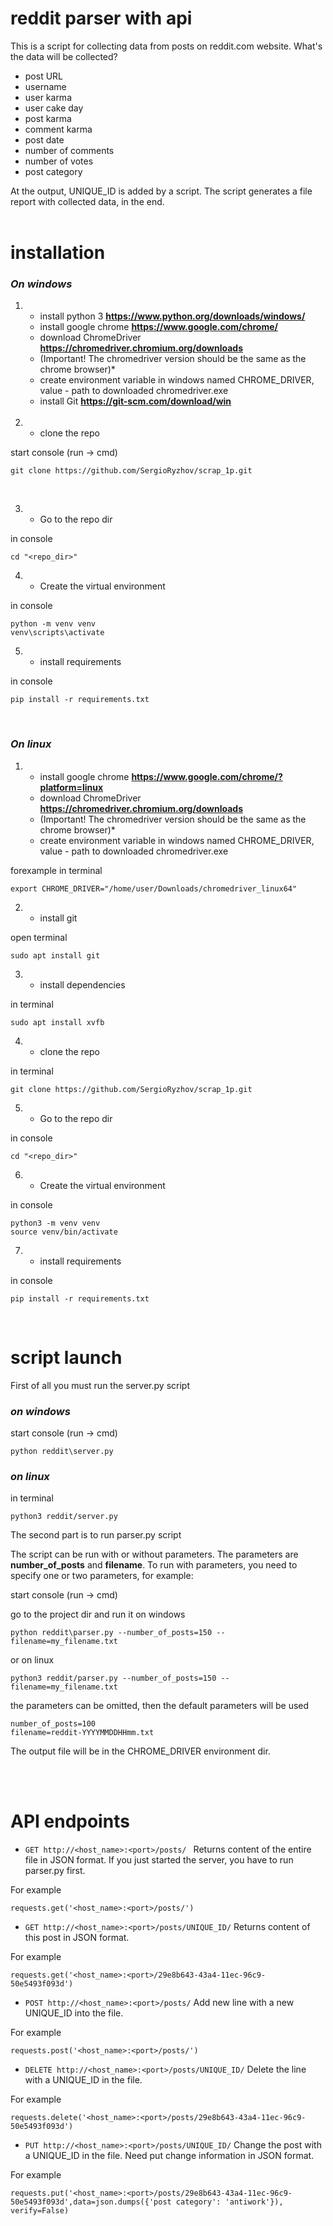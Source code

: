 # reddit parser with api

This is a script for collecting data from posts on reddit.com website.
What's the data will be collected?
* post URL
* username
* user karma
* user cake day
* post karma
* comment karma
* post date
* number of comments
* number of votes
* post category

At the output, UNIQUE_ID is added by a script.
The script generates a file report with collected data, in the end.
<br><br>

# installation

### *On windows*
1.
    * install python 3 **https://www.python.org/downloads/windows/**
    * install google chrome **https://www.google.com/chrome/**
    * download ChromeDriver **https://chromedriver.chromium.org/downloads**
    * (Important! The chromedriver version should be the same as the chrome browser)*
    * create environment variable in windows named CHROME_DRIVER, value - path to downloaded chromedriver.exe
    * install Git **https://git-scm.com/download/win**
<br><br>

2.  * clone the repo

start console (run -> cmd)

    git clone https://github.com/SergioRyzhov/scrap_1p.git
<br>

3. * Go to the repo dir

in console

    cd "<repo_dir>"

4.  * Create the virtual environment

in console

    python -m venv venv
    venv\scripts\activate

5.  * install requirements

in console
    
    pip install -r requirements.txt
<br>

### *On linux*

1.
    * install google chrome **https://www.google.com/chrome/?platform=linux**
    * download ChromeDriver **https://chromedriver.chromium.org/downloads**
    * (Important! The chromedriver version should be the same as the chrome browser)*
    * create environment variable in windows named CHROME_DRIVER, value - path to downloaded chromedriver.exe

forexample in terminal

    export CHROME_DRIVER="/home/user/Downloads/chromedriver_linux64"


2.  * install git

open terminal

    sudo apt install git

3.  * install dependencies

in terminal

    sudo apt install xvfb

4.  * clone the repo

in terminal

    git clone https://github.com/SergioRyzhov/scrap_1p.git

5. * Go to the repo dir

in console

    cd "<repo_dir>"

6.  * Create the virtual environment

in console

    python3 -m venv venv
    source venv/bin/activate

7.  * install requirements

in console
    
    pip install -r requirements.txt
<br>

# script launch



First of all you must run the server.py script

### *on windows*

start console (run -> cmd)

    python reddit\server.py

### *on linux*

in terminal

    python3 reddit/server.py

The second part is to run parser.py script

The script can be run with or without parameters.
The parameters are **number_of_posts** and **filename**.
To run with parameters, you need to specify one or two parameters,
for example:

start console (run -> cmd)

go to the project dir and run it on windows

    python reddit\parser.py --number_of_posts=150 --filename=my_filename.txt

or on linux 

    python3 reddit/parser.py --number_of_posts=150 --filename=my_filename.txt

the parameters can be omitted, then the default parameters will be used

    number_of_posts=100
    filename=reddit-YYYYMMDDHHmm.txt

The output file will be in the CHROME_DRIVER environment dir.

<br><br>

# API endpoints

* `GET http://<host_name>:<port>/posts/ `
Returns content of the entire file in JSON format. If you just started the server, you have to run parser.py first.

For example
    
    requests.get('<host_name>:<port>/posts/')

* `GET http://<host_name>:<port>/posts/UNIQUE_ID/`
Returns content of this post in JSON format.

For example

    requests.get('<host_name>:<port>/29e8b643-43a4-11ec-96c9-50e5493f093d')

* `POST http://<host_name>:<port>/posts/`
Add new line with a new UNIQUE_ID into the file.

For example

    requests.post('<host_name>:<port>/posts/')

* `DELETE http://<host_name>:<port>/posts/UNIQUE_ID/`
Delete the line with a UNIQUE_ID in the file.

For example

    requests.delete('<host_name>:<port>/posts/29e8b643-43a4-11ec-96c9-50e5493f093d')

* `PUT http://<host_name>:<port>/posts/UNIQUE_ID/`
Change the post with a UNIQUE_ID in the file. Need put change information in JSON format.

For example

    requests.put('<host_name>:<port>/posts/29e8b643-43a4-11ec-96c9-50e5493f093d',data=json.dumps({'post category': 'antiwork'}), verify=False)
